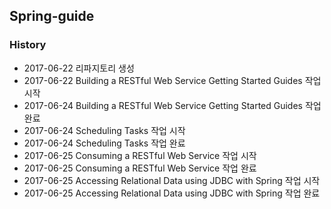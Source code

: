 ## Spring-guide

### History

* 2017-06-22 리파지토리 생성
* 2017-06-22 Building a RESTful Web Service Getting Started Guides 작업 시작
* 2017-06-24 Building a RESTful Web Service Getting Started Guides 작업 완료
* 2017-06-24 Scheduling Tasks 작업 시작
* 2017-06-24 Scheduling Tasks 작업 완료
* 2017-06-25 Consuming a RESTful Web Service 작업 시작
* 2017-06-25 Consuming a RESTful Web Service 작업 완료
* 2017-06-25 Accessing Relational Data using JDBC with Spring 작업 시작
* 2017-06-25 Accessing Relational Data using JDBC with Spring 작업 완료
